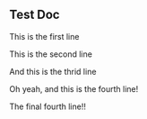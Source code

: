 ## Test Doc
This is the first line

This is the second line

And this is the thrid line

Oh yeah, and this is the fourth line!

The final fourth line!!
